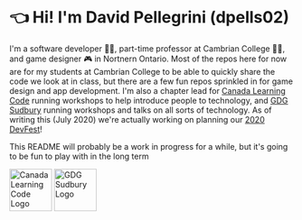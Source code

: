 # :point_left: Hi! I'm David Pellegrini (dpells02)

I'm a software developer 👨‍💻, part-time professor at Cambrian College 👨‍🏫, and game designer 🎮 in Nortnern Ontario. Most of the repos here for now are for my students at Cambrian College to be able to quickly share the code we look at in class, but there are a few fun repos sprinkled in for game design and app development. I'm also a chapter lead for [Canada Learning Code](https://www.canadalearningcode.ca/) running workshops to help introduce people to technology, and [GDG Sudbury](https://gdg.community.dev/gdg-sudbury/) running workshops and talks on all sorts of technology. As of writing this (July 2020) we're actually working on planning our [2020 DevFest](https://github.com/CCSudbury/gdg-sudbury-devfest)!

This README will probably be a work in progress for a while, but it's going to be fun to play with in the long term

[<img alt='Canada Learning Code Logo' src='https://i.imgur.com/NsrvXPX.png' height='75px' />](https://www.canadalearningcode.ca/) [<img alt='GDG Sudbury Logo' src='https://i.imgur.com/SdDd73q.png' height='75px' />](https://gdg.community.dev/gdg-sudbury/)
